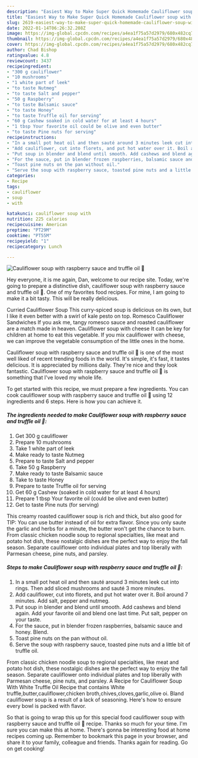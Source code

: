```yaml
---
description: "Easiest Way to Make Super Quick Homemade Cauliflower soup with raspberry sauce and truffle oil 🤤"
title: "Easiest Way to Make Super Quick Homemade Cauliflower soup with raspberry sauce and truffle oil 🤤"
slug: 2619-easiest-way-to-make-super-quick-homemade-cauliflower-soup-with-raspberry-sauce-and-truffle-oil
date: 2022-01-14T06:26:32.208Z
image: https://img-global.cpcdn.com/recipes/a4ea1f75a57d2979/680x482cq70/cauliflower-soup-with-raspberry-sauce-and-truffle-oil-recipe-main-photo.jpg
thumbnail: https://img-global.cpcdn.com/recipes/a4ea1f75a57d2979/680x482cq70/cauliflower-soup-with-raspberry-sauce-and-truffle-oil-recipe-main-photo.jpg
cover: https://img-global.cpcdn.com/recipes/a4ea1f75a57d2979/680x482cq70/cauliflower-soup-with-raspberry-sauce-and-truffle-oil-recipe-main-photo.jpg
author: Chad Bishop
ratingvalue: 4.8
reviewcount: 3437
recipeingredient:
- "300 g cauliflower"
- "10 mushrooms"
- "1 white part of leek"
- "to taste Nutmeg"
- "to taste Salt and pepper"
- "50 g Raspberry"
- "to taste Balsamic sauce"
- "to taste Honey"
- "to taste Truffle oil for serving"
- "60 g Cashew soaked in cold water for at least 4 hours"
- "1 tbsp Your favorite oil could be olive and even butter"
- "to taste Pine nuts for serving"
recipeinstructions:
- "In a small pot heat oil and then sauté around 3 minutes leek cut into rings. Then add sliced mushrooms and sauté 3 more minutes."
- "Add cauliflower, cut into florets, and put hot water over it. Boil around 7 minutes. Add salt, pepper and nutmeg."
- "Put soup in blender and blend until smooth. Add cashews and blend again. Add your favorite oil and blend one last time. Put salt, pepper on your taste."
- "For the sauce, put in blender frozen raspberries, balsamic sauce and honey. Blend."
- "Toast pine nuts on the pan without oil."
- "Serve the soup with raspberry sauce, toasted pine nuts and a little bit of truffle oil."
categories:
- Recipe
tags:
- cauliflower
- soup
- with

katakunci: cauliflower soup with 
nutrition: 225 calories
recipecuisine: American
preptime: "PT29M"
cooktime: "PT55M"
recipeyield: "1"
recipecategory: Lunch

---
```



![Cauliflower soup with raspberry sauce and truffle oil 🤤](https://img-global.cpcdn.com/recipes/a4ea1f75a57d2979/680x482cq70/cauliflower-soup-with-raspberry-sauce-and-truffle-oil-recipe-main-photo.jpg)

Hey everyone, it is me again, Dan, welcome to our recipe site. Today, we're going to prepare a distinctive dish, cauliflower soup with raspberry sauce and truffle oil 🤤. One of my favorites food recipes. For mine, I am going to make it a bit tasty. This will be really delicious.

Curried Cauliflower Soup This curry-spiced soup is delicious on its own, but I like it even better with a swirl of kale pesto on top. Romesco Cauliflower Sandwiches If you ask me, tangy romesco sauce and roasted cauliflower are a match made in heaven. Cauliflower soup with cheese It can be key for children at home to eat this vegetable. If you mix cauliflower with cheese, we can improve the vegetable consumption of the little ones in the home.

Cauliflower soup with raspberry sauce and truffle oil 🤤 is one of the most well liked of recent trending foods in the world. It's simple, it's fast, it tastes delicious. It is appreciated by millions daily. They're nice and they look fantastic. Cauliflower soup with raspberry sauce and truffle oil 🤤 is something that I've loved my whole life.


To get started with this recipe, we must prepare a few ingredients. You can cook cauliflower soup with raspberry sauce and truffle oil 🤤 using 12 ingredients and 6 steps. Here is how you can achieve it.

<!--inarticleads1-->

##### The ingredients needed to make Cauliflower soup with raspberry sauce and truffle oil 🤤:

1. Get 300 g cauliflower
1. Prepare 10 mushrooms
1. Take 1 white part of leek
1. Make ready to taste Nutmeg
1. Prepare to taste Salt and pepper
1. Take 50 g Raspberry
1. Make ready to taste Balsamic sauce
1. Take to taste Honey
1. Prepare to taste Truffle oil for serving
1. Get 60 g Cashew (soaked in cold water for at least 4 hours)
1. Prepare 1 tbsp Your favorite oil (could be olive and even butter)
1. Get to taste Pine nuts (for serving)


This creamy roasted cauliflower soup is rich and thick, but also good for TIP: You can use butter instead of oil for extra flavor. Since you only saute the garlic and herbs for a minute, the butter won&#39;t get the chance to burn. From classic chicken noodle soup to regional specialties, like meat and potato hot dish, these nostalgic dishes are the perfect way to enjoy the fall season. Separate cauliflower onto individual plates and top liberally with Parmesan cheese, pine nuts, and parsley. 

<!--inarticleads2-->

##### Steps to make Cauliflower soup with raspberry sauce and truffle oil 🤤:

1. In a small pot heat oil and then sauté around 3 minutes leek cut into rings. Then add sliced mushrooms and sauté 3 more minutes.
1. Add cauliflower, cut into florets, and put hot water over it. Boil around 7 minutes. Add salt, pepper and nutmeg.
1. Put soup in blender and blend until smooth. Add cashews and blend again. Add your favorite oil and blend one last time. Put salt, pepper on your taste.
1. For the sauce, put in blender frozen raspberries, balsamic sauce and honey. Blend.
1. Toast pine nuts on the pan without oil.
1. Serve the soup with raspberry sauce, toasted pine nuts and a little bit of truffle oil.


From classic chicken noodle soup to regional specialties, like meat and potato hot dish, these nostalgic dishes are the perfect way to enjoy the fall season. Separate cauliflower onto individual plates and top liberally with Parmesan cheese, pine nuts, and parsley. A Recipe for Cauliflower Soup With White Truffle Oil Recipe that contains White truffle,butter,cauliflower,chicken broth,chives,cloves,garlic,olive oi. Bland cauliflower soup is a result of a lack of seasoning. Here&#39;s how to ensure every bowl is packed with flavor. 

So that is going to wrap this up for this special food cauliflower soup with raspberry sauce and truffle oil 🤤 recipe. Thanks so much for your time. I'm sure you can make this at home. There's gonna be interesting food at home recipes coming up. Remember to bookmark this page in your browser, and share it to your family, colleague and friends. Thanks again for reading. Go on get cooking!
